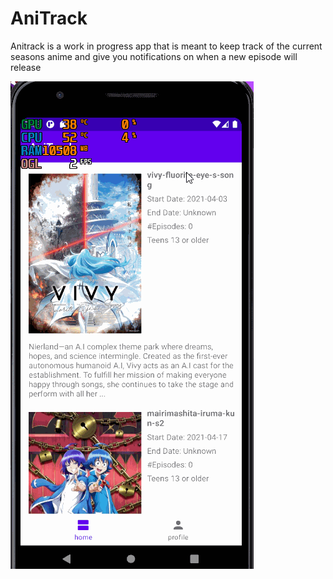 # AniTrack

Anitrack is a work in progress app that is meant to keep track of the current seasons anime and give you notifications on when a new episode will release

<img src='https://github.com/NelsonTejeda/AniTrack/blob/master/AniTrackv01.gif' title='Video Walkthrough' width='' alt='Video Walkthrough' />
